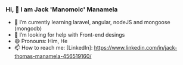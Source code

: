 ### Hi, 👋 I am Jack 'Manomoic' Manamela

- 🌱 I’m currently learning laravel, angular, nodeJS and mongoose (mongodb)
- 🤔 I’m looking for help with Front-end desings
- 😄 Pronouns: Him, He
- 📫 How to reach me: 
[LinkedIn]: https://www.linkedin.com/in/jack-thomas-manamela-456519160/
